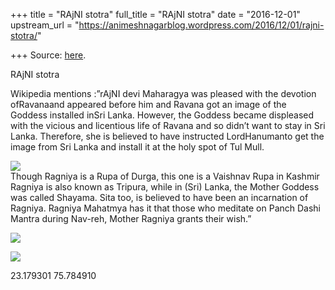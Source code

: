 +++
title = "RAjNI stotra"
full_title = "RAjNI stotra"
date = "2016-12-01"
upstream_url = "https://animeshnagarblog.wordpress.com/2016/12/01/rajni-stotra/"

+++
Source: [here](https://animeshnagarblog.wordpress.com/2016/12/01/rajni-stotra/).

RAjNI stotra 

Wikipedia mentions :”rAjNI devi Maharagya was pleased with the devotion
ofRavanaand appeared before him and Ravana got an image of the Goddess
installed inSri Lanka. However, the Goddess became displeased with the
vicious and licentious life of Ravana and so didn’t want to stay in Sri
Lanka. Therefore, she is believed to have instructed LordHanumanto get
the image from Sri Lanka and install it at the holy spot of Tul Mull.

[![](https://animeshnagarblog.files.wordpress.com/2016/12/kheerbhawani-jpg1.jpeg?w=700)](https://animeshnagarblog.files.wordpress.com/2016/12/kheerbhawani-jpg1.jpeg)  
Though Ragniya is a Rupa of Durga, this one is a Vaishnav Rupa in
Kashmir Ragniya is also known as Tripura, while in (Sri) Lanka, the
Mother Goddess was called Shayama. Sita too, is believed to have been an
incarnation of Ragniya. Ragniya Mahatmya has it that those who meditate
on Panch Dashi Mantra during Nav-reh, Mother Ragniya grants their wish.”

[![](https://animeshnagarblog.files.wordpress.com/2016/12/img_20161202_005852.jpg?w=700)](https://animeshnagarblog.files.wordpress.com/2016/12/img_20161202_005852.jpg)

[![](https://animeshnagarblog.files.wordpress.com/2016/12/img_20161202_0059041.jpg?w=700)](https://animeshnagarblog.files.wordpress.com/2016/12/img_20161202_0059041.jpg)

23.179301 75.784910

